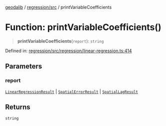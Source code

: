 [geodalib](../../../modules.md) / [regression/src](../index.md) / printVariableCoefficients

# Function: printVariableCoefficients()

> **printVariableCoefficients**(`report`): `string`

Defined in: [regression/src/regression/linear-regression.ts:414](https://github.com/GeoDaCenter/geoda-lib/blob/246bf05338fdf79294f778f8829940c18b17a0f8/js/packages/regression/src/regression/linear-regression.ts#L414)

## Parameters

### report

[`LinearRegressionResult`](../type-aliases/LinearRegressionResult.md) | [`SpatialErrorResult`](../type-aliases/SpatialErrorResult.md) | [`SpatialLagResult`](../type-aliases/SpatialLagResult.md)

## Returns

`string`
